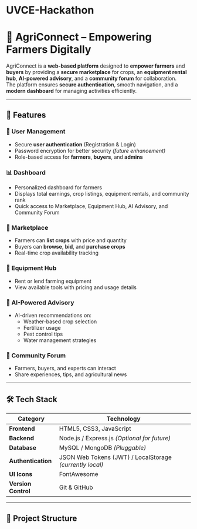 # UVCE-Hackathon
# 🌾 AgriConnect – Empowering Farmers Digitally

AgriConnect is a **web-based platform** designed to **empower farmers** and **buyers** by providing a **secure marketplace** for crops, an **equipment rental hub**, **AI-powered advisory**, and a **community forum** for collaboration.  
The platform ensures **secure authentication**, smooth navigation, and a **modern dashboard** for managing activities efficiently.

---

## 🚀 Features

### 👤 User Management
- Secure **user authentication** (Registration & Login)
- Password encryption for better security *(future enhancement)*
- Role-based access for **farmers**, **buyers**, and **admins**

### 📊 Dashboard
- Personalized dashboard for farmers
- Displays total earnings, crop listings, equipment rentals, and community rank
- Quick access to Marketplace, Equipment Hub, AI Advisory, and Community Forum

### 🛒 Marketplace
- Farmers can **list crops** with price and quantity
- Buyers can **browse**, **bid**, and **purchase crops**
- Real-time crop availability tracking

### 🚜 Equipment Hub
- Rent or lend farming equipment
- View available tools with pricing and usage details

### 🤖 AI-Powered Advisory
- AI-driven recommendations on:
  - Weather-based crop selection
  - Fertilizer usage
  - Pest control tips
  - Water management strategies

### 💬 Community Forum
- Farmers, buyers, and experts can interact
- Share experiences, tips, and agricultural news

---

## 🛠️ Tech Stack

| **Category**      | **Technology** |
|--------------------|---------------|
| **Frontend**      | HTML5, CSS3, JavaScript |
| **Backend**       | Node.js / Express.js *(Optional for future)* |
| **Database**      | MySQL / MongoDB *(Pluggable)* |
| **Authentication**| JSON Web Tokens (JWT) / LocalStorage *(currently local)* |
| **UI Icons**      | FontAwesome |
| **Version Control** | Git & GitHub |

---

## 📂 Project Structure

